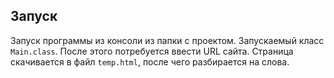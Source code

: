 ## Запуск
Запуск программы из консоли из папки с проектом. Запускаемый класс ```Main.class```. После этого потребуется ввести URL сайта. Страница скачивается в файл ```temp.html```, после чего разбирается на слова.